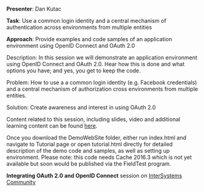 **Presenter**: Dan Kutac

**Task**: Use a common login identity and a central mechanism of authentication across environments from multiple entities

**Approach**: Provide examples and code samples of an application environment using OpenID Connect and OAuth 2.0
 

Description: In this session we will demonstrate an application environment using OpenID Connect and OAuth 2.0. Hear how this is done and what options you have; and yes, you get to keep the code.

Problem: How to use a a common login identity (e.g. Facebook credentials) and a central mechanism of authorization cross environments from multiple entities.

Solution: Create awareness and interest in using OAuth 2.0

 

Content related to this session, including slides, video and additional learning content can be found [here](https://beta.learning.intersystems.com/course/view.php?id=75).

Once you download the DemoWebSite folder, either run index.html and navigate to Tutorial page or open tutorial.html directly for detailed description of the demo code and samples, as well as setting up environment.
Please note: this code needs Cache 2016.3 which is not yet available but soon would be published via the FieldTest program.


**Integrating OAuth 2.0 and OpenID Connect** session on [InterSystems Community](https://community.intersystems.com/post/global-summit-2016-integrating-oauth-20-and-openid-connect)
